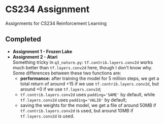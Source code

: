 # CS234 Assignment
Assignments for CS234 Reinforcement Learning

## Completed
+ **Assignment 1 - Frozen Lake**
+ **Assignment 2 - Atari** <br>
  Something tricky in `q3_nature.py`: `tf.contrib.layers.conv2d` works much better than `tf.layers.conv2d` here, though I don't know why.
  Some differences between these two functions are:
  + **performance:** after training the model for 5 million steps, we get a total return of around +15 if we use `tf.contrib.layers.conv2d`, but around +0 if we use `tf.layers.conv2d`;
  + `tf.contrib.layers.conv2d` uses `padding='SAME'` by default, while `tf.layers.conv2d` uses `padding='VALID'` by default;
  + saving the weights for the model, we get a file of around 50MB if `tf.contrib.layers.conv2d` is used, but around 10MB if `tf.layers.conv2d` is used.
